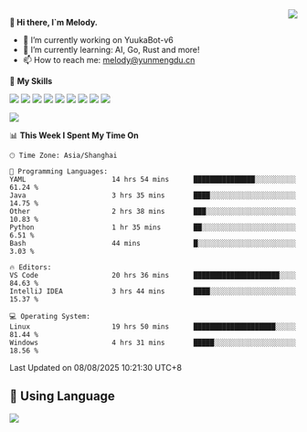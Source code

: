 <a href="#">
  <img align="right" src="https://github-readme-stats.vercel.app/api?username=melodyyuuka&count_private=true&show_icons=true" />
</a>

**👋 Hi there, I`m Melody.**

- 🔭 I’m currently working on YuukaBot-v6
- 🌱 I’m currently learning: AI, Go, Rust and more!
- 📫 How to reach me: melody@yunmengdu.cn

🌟 **My Skills** 

![](https://img.shields.io/badge/-Python-3e74a2?style=flat-square&logo=Python&logoColor=fff)
![](https://img.shields.io/badge/-Java-007396?style=flat-square&logo=OpenJDK&logoColor=fff)
![](https://img.shields.io/badge/-Node.js-339933?style=flat-square&logo=Node.js&logoColor=fff)
![](https://img.shields.io/badge/-Git-f05032?style=flat-square&logo=git&logoColor=fff)
![](https://img.shields.io/badge/-PostgreSQL-4169e1?style=flat-square&logo=PostgreSQL&logoColor=fff)
![](https://img.shields.io/badge/-Rust-000000?style=flat-square&logo=rust&logoColor=fff)
![](https://img.shields.io/badge/-VSCode-007acc?style=flat-square&logo=Visual-Studio-Code&logoColor=fff)
![](https://img.shields.io/badge/-FastAPI-009688?style=flat-square&logo=FastAPI&logoColor=fff)
![](https://img.shields.io/badge/-Linux-000000?style=flat-square&logo=Linux&logoColor=fff)


![](https://wakatime.com/badge/user/fa6dc0e2-47c5-4d2d-ae45-69fec6f2122c.svg)

<!--START_SECTION:waka-->
📊 **This Week I Spent My Time On** 

```text
🕑︎ Time Zone: Asia/Shanghai

💬 Programming Languages: 
YAML                     14 hrs 54 mins      ███████████████░░░░░░░░░░   61.24 % 
Java                     3 hrs 35 mins       ████░░░░░░░░░░░░░░░░░░░░░   14.75 % 
Other                    2 hrs 38 mins       ███░░░░░░░░░░░░░░░░░░░░░░   10.83 % 
Python                   1 hr 35 mins        ██░░░░░░░░░░░░░░░░░░░░░░░    6.51 % 
Bash                     44 mins             █░░░░░░░░░░░░░░░░░░░░░░░░    3.03 % 

🔥 Editors: 
VS Code                  20 hrs 36 mins      █████████████████████░░░░   84.63 % 
IntelliJ IDEA            3 hrs 44 mins       ████░░░░░░░░░░░░░░░░░░░░░   15.37 % 

💻 Operating System: 
Linux                    19 hrs 50 mins      ████████████████████░░░░░   81.44 % 
Windows                  4 hrs 31 mins       █████░░░░░░░░░░░░░░░░░░░░   18.56 % 
```


 Last Updated on 08/08/2025 10:21:30 UTC+8
<!--END_SECTION:waka-->

## 🥰 **Using Language**

![](https://github-readme-stats.vercel.app/api/wakatime?username=MelodyYuyuko&layout=compact&hide_border=true)
